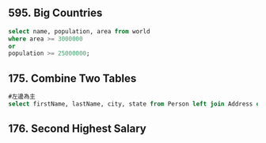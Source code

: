 ## 595. Big Countries
```SQL
select name, population, area from world
where area >= 3000000
or
population >= 25000000;
```

## 175. Combine Two Tables
```SQL
#左邊為主
select firstName, lastName, city, state from Person left join Address on Person.personId = Address.personId;
```

## 176. Second Highest Salary
```SQL

```